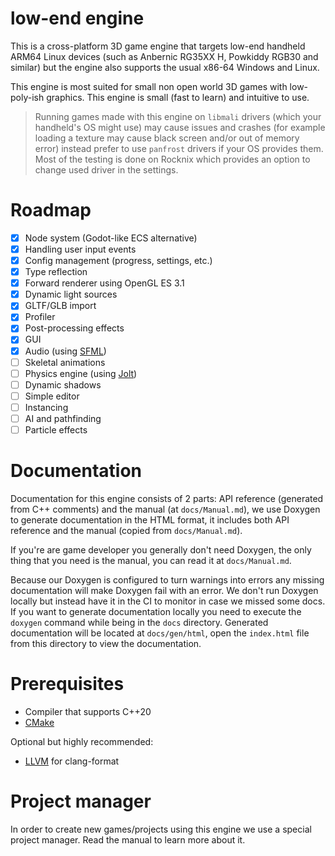# low-end engine

This is a cross-platform 3D game engine that targets low-end handheld ARM64 Linux devices (such as Anbernic RG35XX H, Powkiddy RGB30 and similar) but the engine also supports the usual x86-64 Windows and Linux. 

This engine is most suited for small non open world 3D games with low-poly-ish graphics. This engine is small (fast to learn) and intuitive to use.

> Running games made with this engine on `libmali` drivers (which your handheld's OS might use) may cause issues and crashes (for example loading a texture may cause black screen and/or out of memory error) instead prefer to use `panfrost` drivers if your OS provides them. Most of the testing is done on Rocknix which provides an option to change used driver in the settings.

# Roadmap

- [X] Node system (Godot-like ECS alternative)
- [X] Handling user input events
- [X] Config management (progress, settings, etc.)
- [X] Type reflection
- [X] Forward renderer using OpenGL ES 3.1
- [X] Dynamic light sources
- [X] GLTF/GLB import
- [X] Profiler
- [X] Post-processing effects
- [X] GUI
- [X] Audio (using [SFML](https://github.com/SFML/SFML))
- [ ] Skeletal animations
- [ ] Physics engine (using [Jolt](https://github.com/jrouwe/JoltPhysics))
- [ ] Dynamic shadows
- [ ] Simple editor
- [ ] Instancing
- [ ] AI and pathfinding
- [ ] Particle effects

# Documentation

Documentation for this engine consists of 2 parts: API reference (generated from C++ comments) and the manual (at `docs/Manual.md`), we use Doxygen to generate documentation in the HTML format, it includes both API reference and the manual (copied from `docs/Manual.md`).

If you're are game developer you generally don't need Doxygen, the only thing that you need is the manual, you can read it at `docs/Manual.md`.

Because our Doxygen is configured to turn warnings into errors any missing documentation will make Doxygen fail with an error. We don't run Doxygen locally but instead have it in the CI to monitor in case we missed some docs. If you want to generate documentation locally you need to execute the `doxygen` command while being in the `docs` directory. Generated documentation will be located at `docs/gen/html`, open the `index.html` file from this directory to view the documentation.

# Prerequisites

- Compiler that supports C++20
- [CMake](https://cmake.org/download/)

Optional but highly recommended:
- [LLVM](https://github.com/llvm/llvm-project/releases/latest) for clang-format

# Project manager

In order to create new games/projects using this engine we use a special project manager. Read the manual to learn more about it.
